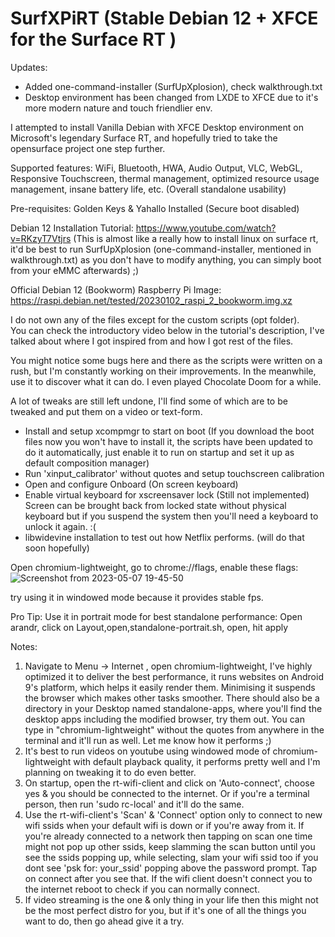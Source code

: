 # SurfXPiRT (Stable Debian 12 + XFCE for the Surface RT )

Updates:
- Added one-command-installer (SurfUpXplosion), check walkthrough.txt
- Desktop environment has been changed from LXDE to XFCE due to it's more modern nature and touch friendlier env.

I attempted to install Vanilla Debian with XFCE Desktop environment on Microsoft's legendary Surface RT, 
and hopefully tried to take the opensurface project one step further. 

Supported features: WiFi, Bluetooth, HWA, Audio Output, VLC, WebGL, Responsive Touchscreen, thermal management, optimized resource usage management, insane battery life, etc. (Overall standalone usability)

Pre-requisites: Golden Keys & Yahallo Installed (Secure boot disabled)

Debian 12 Installation Tutorial: https://www.youtube.com/watch?v=RKzyT7Vtjrs
(This is almost like a really how to install linux on surface rt, it'd be best to run SurfUpXplosion (one-command-installer, mentioned in walkthrough.txt) as you don't have to modify anything, you can simply boot from your eMMC afterwards) ;)

Official Debian 12 (Bookworm) Raspberry Pi Image: https://raspi.debian.net/tested/20230102_raspi_2_bookworm.img.xz

I do not own any of the files except for the custom scripts (opt folder).  
You can check the introductory video below in the tutorial's description, I've talked about where I got inspired from and how I got rest of the files.

You might notice some bugs here and there as the scripts were written on a rush, but I'm constantly working on their improvements. In the meanwhile, use it to discover what it can do. I even played Chocolate Doom for a while. 

A lot of tweaks are still left undone, I'll find some of which are  to be tweaked and put them on a video or text-form.
- Install and setup xcompmgr to start on boot (If you download the boot files now you won't have to install it, the scripts have been updated to do it automatically, just enable it to run on startup and set it up as default composition manager)
- Run 'xinput_calibrator' without quotes and setup touchscreen calibration 
- Open and configure Onboard (On screen keyboard)
- Enable virtual keyboard for xscreensaver lock   (Still not implemented) Screen can be brought back from locked state without physical keyboard but if you suspend the system then you'll need a keyboard to unlock it again. :(
- libwidevine installation to test out how Netflix performs. (will do that soon hopefully)

Open chromium-lightweight, go to chrome://flags, enable these flags:
![Screenshot from 2023-05-07 19-45-50](https://user-images.githubusercontent.com/132191670/236684295-49e6aadc-6dc5-4d8a-9579-7dbcf1b4f9d0.png)

try using it in windowed mode because it provides stable fps.


Pro Tip: Use it in portrait mode for best standalone performance:
Open arandr, click on Layout,open,standalone-portrait.sh, open, hit apply

Notes: 
1. Navigate to Menu -> Internet , open chromium-lightweight, I've highly optimized it to deliver the best performance, it runs websites on Android 9's platform, which helps it easily render them. Minimising it suspends the browser which makes other tasks smoother. There should also be a directory in your Desktop named standalone-apps, where you'll find the desktop apps including the modified browser, try them out. You can type in "chromium-lightweight" without the quotes from anywhere in the terminal and it'll run as well. Let me know how it performs ;) 
2. It's best to run videos on youtube using windowed mode of chromium-lightweight with default playback quality, it performs pretty well and I'm planning on tweaking it to do even better. 
3. On startup, open the rt-wifi-client and click on 'Auto-connect', choose yes & you should be connected to the internet. Or if you're a terminal person, then run 'sudo rc-local' and it'll do the same.
4. Use the rt-wifi-client's 'Scan' & 'Connect' option only to connect to new wifi ssids when your default wifi is down or if you're away from it.
If you're already connected to a network then tapping on scan one time might not pop up other ssids, keep slamming the scan button until you see the ssids popping up, while selecting, slam your wifi ssid too if you dont see 'psk for: your_ssid' popping above the password prompt. Tap on connect after you see that.
If the wifi client doesn't connect you to the internet reboot to check if you can normally connect.
5. If video streaming is the one & only thing in your life then this might not be the most perfect distro for you, but if it's one of all the things you want to do, then go ahead give it a try.
